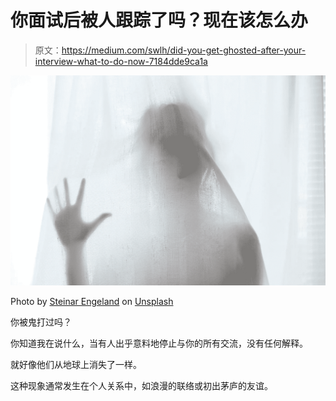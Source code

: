 # 你面试后被人跟踪了吗？现在该怎么办

> 原文：<https://medium.com/swlh/did-you-get-ghosted-after-your-interview-what-to-do-now-7184dde9ca1a>

![](img/56c24f00e134e6ab9e06684f1cb69be4.png)

Photo by [Steinar Engeland](https://unsplash.com/photos/SNiOntJ62ws?utm_source=unsplash&utm_medium=referral&utm_content=creditCopyText) on [Unsplash](https://unsplash.com/collections/1417611/consistency/be04551150ddf0bf5a34dde360cbc316?utm_source=unsplash&utm_medium=referral&utm_content=creditCopyText)

你被鬼打过吗？

你知道我在说什么，当有人出乎意料地停止与你的所有交流，没有任何解释。

就好像他们从地球上消失了一样。

这种现象通常发生在个人关系中，如浪漫的联络或初出茅庐的友谊。